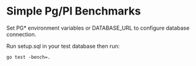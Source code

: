 # Simple Pg/Pl Benchmarks

Set PG* environment variables or DATABASE_URL to configure database connection.

Run setup.sql in your test database then run:

```
go test -bench=.
```
